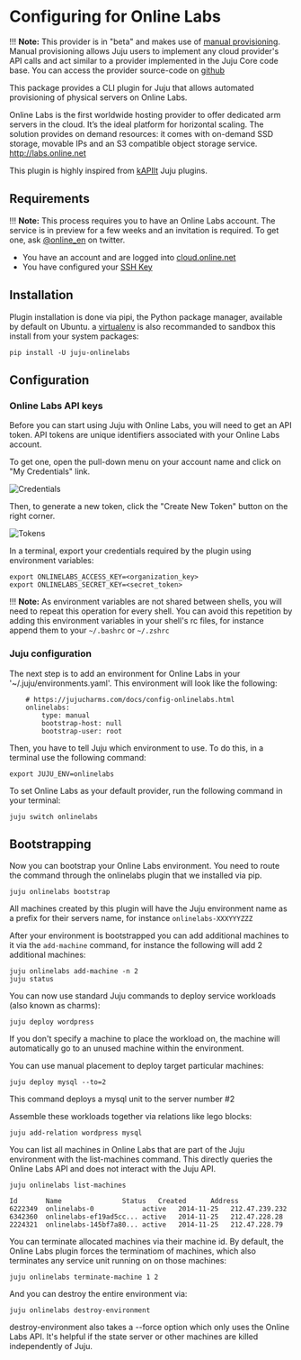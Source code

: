 # Configuring for Online Labs

!!! **Note:** This provider is in "beta"
and makes use of [manual provisioning](config-manual.html). Manual provisioning
allows Juju users to implement any cloud provider's API calls and act similar to
a provider implemented in the Juju Core code base.
You can access the provider source-code on [github](https://github.com/online-labs/juju-onlinelabs)

This package provides a CLI plugin for Juju that allows automated
provisioning of physical servers on Online Labs.

Online Labs is the first worldwide hosting provider to offer dedicated arm servers in the cloud.
It’s the ideal platform for horizontal scaling.
The solution provides on demand resources: it comes with on-demand SSD storage, movable IPs and an S3 compatible object storage service.
http://labs.online.net

This plugin is highly inspired from [kAPIlt](https://github.com/kAPIlt) Juju plugins.

## Requirements

!!! **Note:** This process requires you to have an Online Labs account.
The service is in preview for a few weeks and an invitation is required.
To get one, ask [@online_en](http://twitter.com/online_en) on twitter.

- You have an account and are logged into [cloud.online.net](https://cloud.online.net)
- You have configured your [SSH Key](https://doc.cloud.online.net/howto/ssh_keys.html)


## Installation

Plugin installation is done via pipi, the Python package manager, available by default on Ubuntu.
a [virtualenv](http://virtualenv.readthedocs.org/en/latest/index.html) is also recommanded to sandbox this install from your system packages:

```
pip install -U juju-onlinelabs
```

## Configuration

### Online Labs API keys

Before you can start using Juju with Online Labs, you will need to get an API token.
API tokens are unique identifiers associated with your Online Labs account.

To get one, open the pull-down menu on your account name and click on "My Credentials" link.

![Credentials](http://i.imgur.com/3rZpnTJ.png)

Then, to generate a new token, click the "Create New Token" button on the right corner.

![Tokens](http://i.imgur.com/cJcnO9S.png)

In a terminal, export your credentials required by the plugin using environment variables:

```
export ONLINELABS_ACCESS_KEY=<organization_key>
export ONLINELABS_SECRET_KEY=<secret_token>
```

!!! **Note:** As environment variables are not shared between shells, you will need to repeat this operation for every shell.
You can avoid this repetition by adding this environment variables in your shell's rc files, for instance append them to your `~/.bashrc` or `~/.zshrc`

### Juju configuration

The next step is to add an environment for Online Labs in your '~/.juju/environments.yaml'. This environment will look like the following:

```
    # https://jujucharms.com/docs/config-onlinelabs.html
    onlinelabs:
        type: manual
        bootstrap-host: null
        bootstrap-user: root
```

Then, you have to tell Juju which environment to use.
To do this, in a terminal use the following command:

```
export JUJU_ENV=onlinelabs
```

To set Online Labs as your default provider, run the following command in your terminal:

```
juju switch onlinelabs
```

## Bootstrapping

Now you can bootstrap your Online Labs environment.
You need to route the command through the onlinelabs plugin that we installed via pip.

```
juju onlinelabs bootstrap
```

All machines created by this plugin will have the Juju environment
name as a prefix for their servers name, for instance `onlinelabs-XXXYYYZZZ`

After your environment is bootstrapped you can add additional machines
to it via the `add-machine` command, for instance the following will
add 2 additional machines:

```
juju onlinelabs add-machine -n 2
juju status
```

You can now use standard Juju commands to deploy service workloads (also known as charms):

```
juju deploy wordpress
```

If you don't specify a machine to place the workload on, the machine
will automatically go to an unused machine within the environment.

You can use manual placement to deploy target particular machines:

```
juju deploy mysql --to=2
```

This command deploys a mysql unit to the server number #2

Assemble these workloads together via relations like lego blocks:

```
juju add-relation wordpress mysql
```

You can list all machines in Online Labs that are part of the Juju
environment with the list-machines command. This directly queries the Online
Labs API and does not interact with the Juju API.

```
juju onlinelabs list-machines

Id       Name               Status   Created      Address
6222349  onlinelabs-0            active   2014-11-25   212.47.239.232
6342360  onlinelabs-ef19ad5cc... active   2014-11-25   212.47.228.28
2224321  onlinelabs-145bf7a80... active   2014-11-25   212.47.228.79
```

You can terminate allocated machines via their machine id. By default, the
Online Labs plugin forces the terminatiom of machines, which also terminates any service unit running on on those machines:

```
juju onlinelabs terminate-machine 1 2
```

And you can destroy the entire environment via:

```
juju onlinelabs destroy-environment
```

destroy-environment also takes a --force option which only uses the
Online Labs API. It's helpful if the state server or other machines are
killed independently of Juju.

